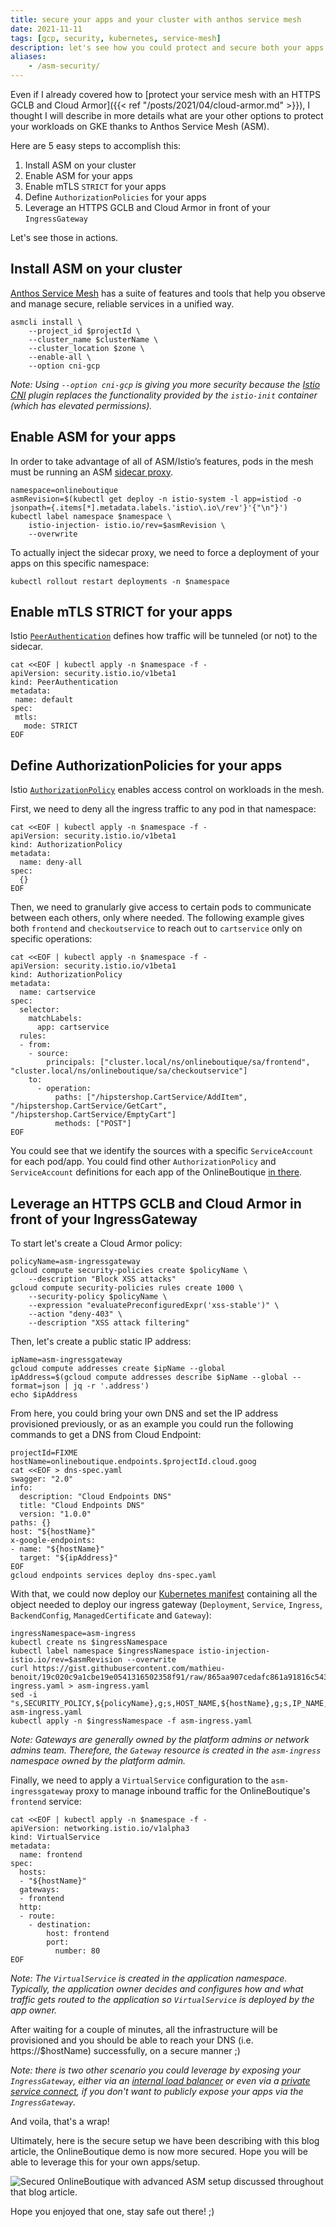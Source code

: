 ```yaml
---
title: secure your apps and your cluster with anthos service mesh
date: 2021-11-11
tags: [gcp, security, kubernetes, service-mesh]
description: let's see how you could protect and secure both your apps and your cluster with anthos service mesh (asm)
aliases:
    - /asm-security/
---
```

Even if I already covered how to [protect your service mesh with an HTTPS GCLB and Cloud Armor]({{< ref "/posts/2021/04/cloud-armor.md" >}}), I thought I will describe in more details what are your other options to protect your workloads on GKE thanks to Anthos Service Mesh (ASM).

Here are 5 easy steps to accomplish this:
1. Install ASM on your cluster
2. Enable ASM for your apps
3. Enable mTLS `STRICT` for your apps
4. Define `AuthorizationPolicies` for your apps
5. Leverage an HTTPS GCLB and Cloud Armor in front of your `IngressGateway`

Let's see those in actions.

## Install ASM on your cluster

[Anthos Service Mesh](https://cloud.google.com/service-mesh/docs/overview) has a suite of features and tools that help you observe and manage secure, reliable services in a unified way.

```
asmcli install \
    --project_id $projectId \
    --cluster_name $clusterName \
    --cluster_location $zone \
    --enable-all \
    --option cni-gcp
```

_Note: Using `--option cni-gcp` is giving you more security because the [Istio CNI](https://istio.io/latest/docs/setup/additional-setup/cni/) plugin replaces the functionality provided by the `istio-init` container (which has elevated permissions)._

## Enable ASM for your apps

In order to take advantage of all of ASM/Istio’s features, pods in the mesh must be running an ASM [sidecar proxy](https://istio.io/latest/docs/setup/additional-setup/sidecar-injection/).

```
namespace=onlineboutique
asmRevision=$(kubectl get deploy -n istio-system -l app=istiod -o jsonpath={.items[*].metadata.labels.'istio\.io\/rev'}'{"\n"}')
kubectl label namespace $namespace \
    istio-injection- istio.io/rev=$asmRevision \
    --overwrite
```

To actually inject the sidecar proxy, we need to force a deployment of your apps on this specific namespace:
```
kubectl rollout restart deployments -n $namespace
```

## Enable mTLS STRICT for your apps

Istio [`PeerAuthentication`](https://istio.io/latest/docs/reference/config/security/peer_authentication/) defines how traffic will be tunneled (or not) to the sidecar.

```
cat <<EOF | kubectl apply -n $namespace -f -
apiVersion: security.istio.io/v1beta1
kind: PeerAuthentication
metadata:
 name: default
spec:
 mtls:
   mode: STRICT
EOF
```

## Define AuthorizationPolicies for your apps

Istio [`AuthorizationPolicy`](https://istio.io/latest/docs/reference/config/security/authorization-policy/) enables access control on workloads in the mesh.

First, we need to deny all the ingress traffic to any pod in that namespace:

```
cat <<EOF | kubectl apply -n $namespace -f -
apiVersion: security.istio.io/v1beta1
kind: AuthorizationPolicy
metadata:
  name: deny-all
spec:
  {}
EOF
```

Then, we need to granularly give access to certain pods to communicate between each others, only where needed. The following example gives both `frontend` and `checkoutservice` to reach out to `cartservice` only on specific operations:

```
cat <<EOF | kubectl apply -n $namespace -f -
apiVersion: security.istio.io/v1beta1
kind: AuthorizationPolicy
metadata:
  name: cartservice
spec:
  selector:
    matchLabels:
      app: cartservice
  rules:
  - from:
    - source:
        principals: ["cluster.local/ns/onlineboutique/sa/frontend", "cluster.local/ns/onlineboutique/sa/checkoutservice"]
    to:
      - operation:
          paths: ["/hipstershop.CartService/AddItem", "/hipstershop.CartService/GetCart", "/hipstershop.CartService/EmptyCart"]
          methods: ["POST"]
EOF
```

You could see that we identify the sources with a specific `ServiceAccount` for each pod/app. You could find other `AuthorizationPolicy` and `ServiceAccount` definitions for each app of the OnlineBoutique [in there](https://github.com/mathieu-benoit/my-kubernetes-deployments/tree/main/namespaces/onlineboutique).

## Leverage an HTTPS GCLB and Cloud Armor in front of your IngressGateway

To start let's create a Cloud Armor policy:
```
policyName=asm-ingressgateway
gcloud compute security-policies create $policyName \
    --description "Block XSS attacks"
gcloud compute security-policies rules create 1000 \
    --security-policy $policyName \
    --expression "evaluatePreconfiguredExpr('xss-stable')" \
    --action "deny-403" \
    --description "XSS attack filtering"
```

Then, let's create a public static IP address:
```
ipName=asm-ingressgateway
gcloud compute addresses create $ipName --global
ipAddress=$(gcloud compute addresses describe $ipName --global --format=json | jq -r '.address')
echo $ipAddress
```

From here, you could bring your own DNS and set the IP address provisioned previously, or as an example you could run the following commands to get a DNS from Cloud Endpoint:
```
projectId=FIXME
hostName=onlineboutique.endpoints.$projectId.cloud.goog
cat <<EOF > dns-spec.yaml
swagger: "2.0"
info:
  description: "Cloud Endpoints DNS"
  title: "Cloud Endpoints DNS"
  version: "1.0.0"
paths: {}
host: "${hostName}"
x-google-endpoints:
- name: "${hostName}"
  target: "${ipAddress}"
EOF
gcloud endpoints services deploy dns-spec.yaml
```

With that, we could now deploy our [Kubernetes manifest](https://gist.github.com/mathieu-benoit/19c020c9a1cbe19e0541316502358f91) containing all the object needed to deploy our ingress gateway (`Deployment`, `Service`, `Ingress`, `BackendConfig`, `ManagedCertificate` and `Gateway`):
```
ingressNamespace=asm-ingress
kubectl create ns $ingressNamespace
kubectl label namespace $ingressNamespace istio-injection- istio.io/rev=$asmRevision --overwrite
curl https://gist.githubusercontent.com/mathieu-benoit/19c020c9a1cbe19e0541316502358f91/raw/865aa907cedafc861a91816c543ee26c034d58f8/asm-ingress.yaml > asm-ingress.yaml
sed -i "s,SECURITY_POLICY,${policyName},g;s,HOST_NAME,${hostName},g;s,IP_NAME,${ipName},g" asm-ingress.yaml
kubectl apply -n $ingressNamespace -f asm-ingress.yaml
```

_Note: Gateways are generally owned by the platform admins or network admins team. Therefore, the `Gateway` resource is created in the `asm-ingress` namespace owned by the platform admin._

Finally, we need to apply a `VirtualService` configuration to the `asm-ingressgateway` proxy to manage inbound traffic for the OnlineBoutique's `frontend` service:
```
cat <<EOF | kubectl apply -n $namespace -f -
apiVersion: networking.istio.io/v1alpha3
kind: VirtualService
metadata:
  name: frontend
spec:
  hosts:
  - "${hostName}"
  gateways:
  - frontend
  http:
  - route:
    - destination:
        host: frontend
        port:
          number: 80
EOF
```

_Note: The `VirtualService` is created in the application namespace. Typically, the application owner decides and configures how and what traffic gets routed to the application so `VirtualService` is deployed by the app owner._

After waiting for a couple of minutes, all the infrastructure will be provisioned and you should be able to reach your DNS (i.e. https://$hostName) successfully, on a secure manner ;)

_Note: there is two other scenario you could leverage by exposing your `IngressGateway`, either via an [internal load balancer](https://cloud.google.com/service-mesh/docs/unified-install/options/enable-optional-features#enable_an_internal_load_balancer) or even via a [private service connect](https://cloud.google.com/kubernetes-engine/docs/how-to/internal-load-balancing#ilb_psc), if you don't want to publicly expose your apps via the `IngressGateway`._


And voila, that's a wrap!

Ultimately, here is the secure setup we have been describing with this blog article, the OnlineBoutique demo is now more secured. Hope you will be able to leverage this for your own apps/setup.

![Secured OnlineBoutique with advanced ASM setup discussed throughout that blog article.](https://raw.githubusercontent.com/mathieu-benoit/my-images/main/asm-security.png)

Hope you enjoyed that one, stay safe out there! ;)